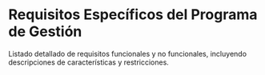 # Requisitos Específicos del Programa de Gestión

Listado detallado de requisitos funcionales y no funcionales, incluyendo descripciones de características y restricciones.
